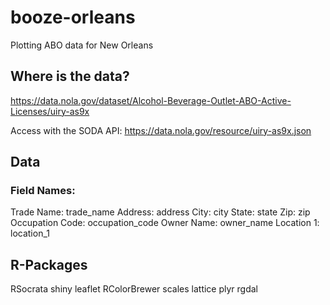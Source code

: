 # booze-orleans
Plotting ABO data for New Orleans

## Where is the data?
https://data.nola.gov/dataset/Alcohol-Beverage-Outlet-ABO-Active-Licenses/uiry-as9x

Access with the SODA API: 
https://data.nola.gov/resource/uiry-as9x.json

## Data
### Field Names:
Trade Name: trade_name
Address: address
City: city
State: state
Zip: zip
Occupation Code: occupation_code
Owner Name: owner_name
Location 1: location_1

## R-Packages
RSocrata
shiny
leaflet
RColorBrewer
scales
lattice
plyr
rgdal
